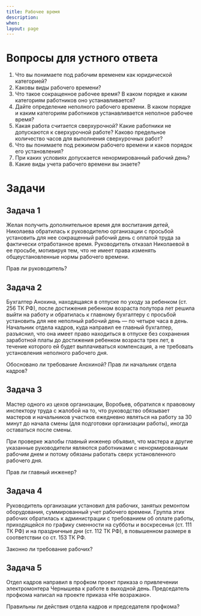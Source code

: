 ```yaml
---
title: Рабочее время
description:
when:
layout: page
---
```


# Вопросы для устного ответа #

1. Что вы понимаете под рабочим временем как юридической категорией?
2. Каковы виды рабочего времени?
3. Что такое сокращенное рабочее время? В каком порядке и каким категориям работников оно устанавливается?
4. Дайте определение неполного рабочего времени. В каком порядке и каким категориям работников устанавливается неполное рабочее время?
5. Какая работа считается сверхурочной? Какие работники не допускаются к сверхурочной работе? Каково предельное количество часов для выполнения сверхурочных работ?
6. Что вы понимаете под режимом рабочего времени и каков порядок его установления?
7. При каких условиях допускается ненормированный рабочий день?
8. Какие виды учета рабочего времени вы знаете?

# Задачи #

## Задача 1 ##

Желая получить дополнительное время для воспитания детей, Николаева обратилась к руководителю организации с просьбой установить для нее сокращенный рабочий день с оплатой труда за фактически отработанное время. Руководитель отказал Николаевой в ее просьбе, мотивируя тем, что не имеет права изменять общеустановленные нормы рабочего времени.

Прав ли руководитель?

## Задача 2 ##

Бухгалтер Анохина, находящаяся в отпуске по уходу за ребенком (ст. 256 ТК РФ), после достижения ребенком возраста полутора лет решила выйти на работу и обратилась к главному бухгалтеру с просьбой установить для нее неполный рабочий день — по четыре часа в день. Начальник отдела кадров, куда направил ее главный бухгалтер, разъяснил, что она имеет право находиться в отпуске без сохранения заработной платы до достижения ребенком возраста трех лет, в течение которого ей будет выплачиваться компенсация, а не требовать установления неполного рабочего дня.

Обосновано ли требование Анохиной? Прав ли начальник отдела кадров?

## Задача 3 ##

Мастер одного из цехов организации, Воробьев, обратился к правовому инспектору труда с жалобой на то, что руководство обязывает мастеров и начальников участков ежедневно являться на работу за 30 минут до начала смены (для подготовки организации работы), иногда оставаться после смены.

При проверке жалобы главный инженер объявил, что мастера и другие указанные руководители являются работниками с ненормированным рабочим днем и потому обязаны работать сверх установленного рабочего дня.

Прав ли главный инженер?

## Задача 4 ##

Руководитель организации установил для рабочих, занятых ремонтом оборудования, суммированный учет рабочего времени. Группа этих рабочих обратилась к администрации с требованием об оплате работы, приходящейся по графику сменности на субботы и воскресенья (ст. 111 ТК РФ) и на праздничные дни (ст. 112 ТК РФ), в повышенном размере в соответствии со ст. 153 ТК РФ.

Законно ли требование рабочих?

## Задача 5 ##

Отдел кадров направил в профком проект приказа о привлечении электромонтера Чернышева к работе в выходной день. Председатель профкома написал на проекте приказа «Не возражаю».

Правильны ли действия отдела кадров и председателя профкома?
